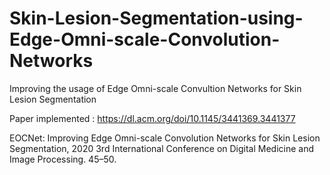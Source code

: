 # Skin-Lesion-Segmentation-using-Edge-Omni-scale-Convolution-Networks
Improving the usage of Edge Omni-scale Convultion Networks for Skin Lesion Segmentation


Paper implemented : 
https://dl.acm.org/doi/10.1145/3441369.3441377

EOCNet: Improving Edge Omni-scale Convolution
Networks for Skin Lesion Segmentation, 2020 3rd International Conference on Digital Medicine and Image Processing.
45–50.
